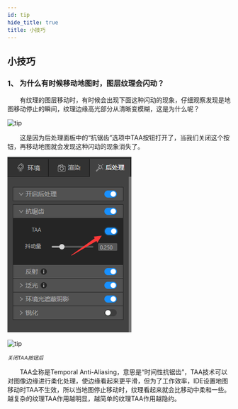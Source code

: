 ```yaml
---
id: tip
hide_title: true
title: 小技巧
---
```


## 小技巧

### 1、 为什么有时候移动地图时，图层纹理会闪动？

　　有纹理的图层移动时，有时候会出现下面这种闪动的现象，仔细观察发现是地图移动停止的瞬间，纹理边缘高光部分从清晰变模糊，这是为什么呢？

![tip](./assets/tip-1.gif)

　　这是因为后处理面板中的“抗锯齿”选项中TAA按钮打开了，当我们关闭这个按钮，再移动地图就会发现这种闪动的现象消失了。

![tip](./assets/tip-2.png)

![tip](./assets/tip-3.gif)

*<small>关闭TAA按钮后</small>*  

　　TAA全称是Temporal Anti-Aliasing，意思是“时间性抗锯齿”，TAA技术可以对图像边缘进行柔化处理，使边缘看起来更平滑，但为了工作效率，IDE设置地图移动时TAA不生效，所以当地图停止移动时，纹理看起来就会比移动中柔和一些。越复杂的纹理TAA作用越明显，越简单的纹理TAA作用越隐约。

